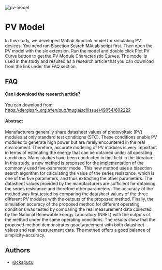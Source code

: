 ![pv-model](https://user-images.githubusercontent.com/9140821/124915942-c7b0c180-dffa-11eb-84e5-27949c757845.PNG)
    
# PV Model

In this study, we developed Matlab Simulink model for simulating PV devices. You need run Bisection Search MAtlab script first. Then open the PV model with the slx extension. Run the model and double click Plot PV Curve button to get the PV Module Characteristic Curves. The model is used in the study and resulted as a research article that you can download from the link under the FAQ section.


## FAQ

#### Can I download the research article?

You can download from https://dergipark.org.tr/en/pub/muglajsci/issue/49054/602222

#### Abstract

Manufacturers generally share datasheet values of photovoltaic (PV) modules at only standard test conditions (STC). These conditions enable PV modules to generate high power but are rarely encountered in the real environment. Therefore, accurate modeling of PV modules is very important in terms of estimating the energy that can be obtained under all operating conditions. Many studies have been conducted in this field in the literature. In this study, a new method is proposed for the implementation of the commonly used five-parameter model. This new method uses a bisection search algorithm for calculating the value of the series resistance, which is one of the five parameters, and thus extracting the other parameters. The datasheet values provided by the manufacturers are sufficient for obtaining the series resistance and therefore other parameters. The accuracy of the method was first tested by comparing the datasheet values of the three different PV modules with the outputs of the proposed method. Finally, the simulation accuracy of the proposed method for different operating conditions was tested by comparing the real measurement data collected by the National Renewable Energy Laboratory (NREL) with the outputs of the method under the same operating conditions. The results show that the proposed method demonstrates good agreement with both datasheet values and real measurement data. The method offers a good balance of simplicity-accuracy.
  
## Authors

- [@ckapucu](https://www.github.com/ckapucu)

  


